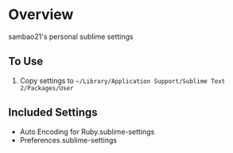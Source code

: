 # Overview
sambao21's personal sublime settings

## To Use
1. Copy settings to `~/Library/Application Support/Sublime Text 2/Packages/User`

## Included Settings

* Auto Encoding for Ruby.sublime-settings
* Preferences.sublime-settings
